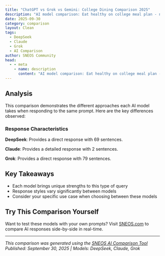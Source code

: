 ```yaml
---
title: "ChatGPT vs Grok vs Gemini: College Dining Comparison 2025"
description: "AI model comparison: Eat healthy on college meal plan - nutrition strategies..."
date: 2025-09-30
category: comparison
layout: Clean
tags:
  - DeepSeek
  - Claude
  - Grok
  - AI Comparison
author: SNEOS Community
head:
  - - meta
    - name: description
      content: "AI model comparison: Eat healthy on college meal plan - nutrition strategies..."
---
```


<ChatComparison
  title="ChatGPT vs Grok vs Gemini: College Dining Comparison 2025"
  prompt="Eat healthy on college meal plan - nutrition strategies"
  :responses='{
    "DeepSeek": "Of course! Eating healthy on a college meal plan is a classic challenge, but it\u0027s absolutely achievable with a little strategy. The key is to learn how to navigate the dining hall like a pro.\n\nHere is a comprehensive guide with practical nutrition strategies for your college meal plan.\n\n### The Golden Rule: The \u0022Healthy Plate\u0022 Method\nVisualize your plate divided into four sections. Aim to fill it like this at most meals:\n*   **1/2 Plate: Non-Starchy Vegetables \u0026 Fruits** (Salad, broccoli, carrots, apples, berries)\n*   **1/4 Plate: Lean Protein** (Grilled chicken, fish, tofu, beans, lentils)\n*   **1/4 Plate: Complex Carbohydrates** (Brown rice, quinoa, whole-wheat pasta, sweet potato)\n\nThis simple model ensures you get a balance of macronutrients and fiber.\n\n---\n\n### Strategy 1: Master the Dining Hall Layout\nTreat the dining hall like a grocery store. Don\u0027t just grab the first thing you see.\n\n*   **Do a Lap First:** Before you get a plate, walk through the entire serving area. See what\u0027s available and mentally build your balanced plate.\n*   **Identify \u0022Go-To\u0022 Stations:**\n    *   **The Salad Bar:** Your best friend. Load up on leafy greens, cucumbers, peppers, carrots, and beans. **Beware of high-calorie toppings** like creamy dressings, bacon bits, and croutons.\n    *   **The Grill:** Often a source of lean protein. Ask for grilled chicken breast, fish, or a burger without the bun.\n    *   **The Deli/Sandwich Station:** Request whole-wheat bread, load up on veggies, and use mustard or hummus instead of mayo.\n    *   **The \u0022Home-Style\u0022 Line:** This is often where the less healthy, fried foods are. It\u0027s okay to have some, but don\u0027t make it the base of your meal. Take a small portion and fill the rest of your plate with healthier options.\n\n### Strategy 2: Make Smarter Swaps\nSmall changes add up to big results.\n\n| Instead Of... | Choose This... |\n| :--- | :--- |\n| French Fries / Tater Tots | Baked Potato (go easy on sour cream) or Sweet Potato |\n| Creamy Pasta (Alfredo) | Marinara Sauce on Whole-Wheat Pasta |\n| White Rice / White Bread | Brown Rice, Quinoa, Whole-Wheat Bread |\n| Sugary Cereal | Oatmeal or Cereal with \u003E5g fiber per serving |\n| Fried Chicken / Fish | Grilled, Baked, or Roasted Chicken/Fish |\n| Creamy Soups (Broccoli Cheddar) | Broth-Based Soups (Minestrone, Chicken Noodle) |\n| Soda / Sweetened Juice | Water, Sparkling Water, or Unsweetened Tea |\n\n### Strategy 3: Outsmart the Traps\nCollege dining halls are full of temptations. Have a plan.\n\n*   **The All-You-Can-Eat Mentality:** You don\u0027t have to eat everything just because it\u0027s there. Focus on feeling satisfied, not stuffed.\n*   **The Dessert Table:** It\u0027s okay to have dessert! The key is portion control. Take a small cookie or a sliver of cake, not a giant brownie. Alternatively, grab a piece of whole fruit.\n*   **Liquid Calories:** Sodas, sweetened juices, and fancy coffee drinks are packed with sugar and empty calories. Make water your primary beverage.\n\n### Strategy 4: Smart Supplementing\nYour meal plan doesn\u0027t have to be your only source of food.\n\n*   **Keep a Dorm \u0022Pantry\u0022:** Stock a few healthy, non-perishable items for when you need a quick, balanced snack.\n    *   **Good Options:** Oatmeal packets, nuts \u0026 seeds, whole-grain crackers, peanut butter, canned tuna/chicken, protein bars (check sugar content!), herbal tea, and fruit like apples and bananas.\n*   **Take Fruit To-Go:** Most dining halls allow you to take a piece of fruit (apple, banana, orange) with you. This is a perfect snack for between classes.\n\n### Strategy 5: Timing and Hydration\n*   **Don\u0027t Skip Meals:** Skipping breakfast or lunch will make you ravenous, leading to poor choices and overeating at the next meal. Try to eat at regular intervals.\n*   **Stay Hydrated:** Thirst is often mistaken for hunger. Carry a reusable water bottle and sip throughout the day. Drink a full glass of water before your meal to help you feel fuller faster.\n\n---\n\n### Sample Day on a College Meal Plan\n\n**Breakfast:**\n*   Bowl of oatmeal with a sliced banana and a spoonful of peanut butter.\n*   OR Scrambled eggs with a side of fruit.\n*   Glass of water or unsweetened tea.\n\n**Lunch:**\n*   Large salad from the salad bar with mixed greens, chickpeas, cucumbers, and carrots.\n*   Grilled chicken breast from the grill station on top of the salad.\n*   Dressing on the side (vinaigrette is better than creamy).\n*   Side of cottage cheese or a piece of whole fruit.\n\n**Dinner:**\n*   **1/2 Plate:** Steamed broccoli and carrots from the veggie station.\n*   **1/4 Plate:** Baked salmon or lemon pepper tofu.\n*   **1/4 Plate:** Quinoa or brown rice.\n*   Small whole-wheat roll on the side.\n\n**Snacks (as needed):**\n*   Greek yogurt from the dining hall.\n*   Apple with peanut butter from your dorm.\n*   Handful of almonds.\n\n### Final Pro-Tips:\n\n*   **Listen to Your Body:** Eat when you\u0027re hungry, stop when you\u0027re comfortably full.\n*   **It\u0027s About Balance, Not Perfection:** It\u0027s completely fine to have pizza with your friends on a Friday night. The goal is to make healthy choices 80-90% of the time. One \u0022unhealthy\u0022 meal won\u0027t derail your progress.\n*   **Ask the Staff:** If you have dietary restrictions or questions about how something is prepared, don\u0027t be afraid to ask the dining hall staff. They are there to help!\n\nYou have the power to make healthy choices in the dining hall. Use these strategies to fuel your body and mind for a successful college experience.",
    "Claude": "# Eating Healthy on a College Meal Plan\n\n## **Dining Hall Navigation Strategies**\n\n### **Build Balanced Plates**\n- **Fill half your plate** with vegetables and fruits\n- **Quarter protein** (grilled chicken, fish, beans, tofu)\n- **Quarter whole grains** (brown rice, quinoa, whole wheat bread)\n- Add healthy fats (nuts, avocado, olive oil)\n\n### **Smart Station Choices**\n- **Salad bar**: Load up on colorful vegetables, lean proteins, nuts/seeds\n- **Grill station**: Choose grilled over fried options\n- **Stir-fry/made-to-order**: Control ingredients and cooking methods\n- **Soup station**: Broth-based soups with vegetables\n\n## **Meal-Specific Tips**\n\n### **Breakfast**\n- Oatmeal with fruit and nuts\n- Greek yogurt with berries\n- Whole grain toast with peanut butter\n- Eggs with vegetables\n- Avoid sugary cereals and pastries\n\n### **Lunch \u0026 Dinner**\n- Start with salad or vegetable soup\n- Choose grilled, baked, or steamed proteins\n- Opt for roasted or steamed vegetables\n- Select brown rice, quinoa, or sweet potatoes over white starches\n\n## **What to Limit**\n\n### **Minimize These Options**\n- Fried foods (french fries, fried chicken)\n- Sugary drinks and desserts\n- Processed meats (hot dogs, bacon)\n- Cream-based sauces and dressings\n- White bread and refined grains\n\n## **Maximizing Your Meal Plan**\n\n### **Strategic Eating**\n- **Eat regularly** to avoid overeating later\n- **Stay hydrated** with water instead of sugary drinks\n- **Practice portion control** - you can always go back\n- **Eat mindfully** without distractions\n\n### **Supplement When Possible**\n- Keep healthy dorm snacks (nuts, fruit, yogurt)\n- Use any flex dollars for fresh produce\n- Consider a mini-fridge for storing healthy options\n\n## **Special Dietary Needs**\n\n### **Common Accommodations**\n- **Vegetarian/Vegan**: Focus on legumes, nuts, seeds for protein\n- **Gluten-free**: Many dining halls have dedicated stations\n- **Allergies**: Work with dining services for safe options\n- **Cultural preferences**: Most campuses offer diverse cuisines\n\n## **Practical Daily Habits**\n\n### **Before You Go**\n- Check online menus if available\n- Don\u0027t go when extremely hungry\n- Have a plan for balanced choices\n\n### **At the Dining Hall**\n- Survey all options before choosing\n- Ask food service staff about ingredients/preparation\n- Use smaller plates to help with portions\n- Sit down and eat slowly\n\n### **Track Your Success**\n- Notice how different foods make you feel\n- Aim for 5\u002B servings of fruits/vegetables daily\n- Stay consistent rather than perfect\n\n## **Budget-Friendly Health Tips**\n\n- Take advantage of unlimited plans with multiple balanced meals\n- Use all-you-can-eat responsibly by focusing on nutrient-dense foods\n- Pack allowed items (fruit, rolls) for healthy dorm snacks\n- Attend nutrition workshops often offered by dining services\n\nRemember: College dining halls have significantly improved their healthy options in recent years. Focus on making the best choices available rather than stressing about perfection!",
    "Grok": "Eating healthy on a college meal plan can be challenging due to limited options, time constraints, and budget restrictions, but with some strategic planning, it\u2019s entirely possible to maintain a balanced and nutritious diet. Here are some nutrition strategies to help you make the most of your college meal plan while prioritizing health:\n\n### 1. **Understand Your Meal Plan Options**\n- **Familiarize Yourself with the Dining Hall Menu**: Most colleges provide daily or weekly menus online or at the dining hall. Review these to identify healthier options like grilled proteins, salads, and vegetable sides.\n- **Know the Policies**: Understand how many meals or swipes you get per day/week and if there are options to use points at on-campus cafes or markets for healthier snacks or groceries.\n\n### 2. **Prioritize Balanced Meals**\n- **Follow the Plate Method**: Aim for half your plate to be vegetables or fruits, one-quarter protein (chicken, fish, tofu, beans), and one-quarter whole grains (brown rice, quinoa, whole-wheat bread). This ensures a variety of nutrients.\n- **Limit Fried and Processed Foods**: Dining halls often have tempting options like pizza, burgers, and fries. Save these for occasional treats and focus on grilled, baked, or steamed dishes.\n- **Don\u2019t Skip Meals**: Skipping meals can lead to overeating later or unhealthy snacking. Use your meal plan to ensure you eat regularly.\n\n### 3. **Make Smart Choices at the Dining Hall**\n- **Start with the Salad Bar**: Load up on leafy greens, colorful veggies, and lean proteins like grilled chicken or chickpeas. Use dressings sparingly\u2014opt for olive oil and vinegar or a small amount of a lighter dressing.\n- **Choose Whole Grains**: If available, pick brown rice, whole-grain pasta, or whole-wheat bread over refined options.\n- **Watch Portion Sizes**: Dining halls often serve large portions. Use a smaller plate if possible, and be mindful of overloading on calorie-dense foods.\n- **Customize Your Meals**: Many dining halls allow you to build your own meals (e.g., omelets, sandwiches, or stir-fries). Ask for less cheese, butter, or creamy sauces, and add extra veggies.\n- **Limit Sugary Drinks**: Skip soda and sweetened teas. Opt for water, unsweetened tea, or infuse water with fruit slices for flavor. If milk is available, it\u2019s a great source of calcium and protein.\n\n### 4. **Stock Up on Healthy Snacks**\n- **Use Meal Plan Points for Snacks**: If your meal plan includes points for on-campus stores, buy nutritious options like nuts, yogurt, fruit, or granola bars to keep in your dorm for between meals.\n- **Avoid Junk Food Traps**: It\u2019s easy to grab chips or candy, but these provide empty calories. Keep healthier alternatives handy to avoid impulse snacking.\n\n### 5. **Incorporate Protein and Healthy Fats**\n- **Protein Sources**: Look for lean meats, eggs, fish, tofu, beans, or lentils at the dining hall. Protein helps keep you full and supports muscle repair.\n- **Healthy Fats**: Add avocado (if available), nuts, seeds, or olive oil to meals for sustained energy and brain health. Avoid overloading on creamy dressings or fried foods.\n\n### 6. **Be Mindful of Breakfast**\n- **Avoid Sugary Starts**: Skip sugary cereals, pastries, and syrup-drenched pancakes most days. Instead, choose oatmeal with fruit, yogurt with granola, or eggs with whole-grain toast.\n- **Don\u2019t Skip Breakfast**: A balanced breakfast boosts focus and energy for classes. If you\u2019re in a rush, grab a piece of fruit and a protein bar with your meal plan points.\n\n### 7. **Plan for Vegetarian or Special Diets**\n- **Vegetarian/Vegan Options**: Most dining halls offer plant-based meals. Look for bean dishes, tofu, or veggie stir-fries. Combine plant proteins (like beans and rice) to ensure you get all essential amino acids.\n- **Allergies or Restrictions**: If you have dietary restrictions (gluten-free, lactose-free, etc.), speak with dining services\u2014many colleges can accommodate with alternative options or substitutions.\n\n### 8. **Stay Hydrated**\n- **Carry a Reusable Water Bottle**: Fill up at water fountains or dining hall dispensers. Staying hydrated helps with energy, focus, and appetite control.\n- **Limit Caffeine Overload**: If coffee or energy drinks are part of your routine, don\u2019t overdo it. Too much caffeine can disrupt sleep and increase anxiety.\n\n### 9. **Manage Treats and Social Eating**\n- **Practice Moderation**: It\u2019s fine to enjoy desserts or comfort foods occasionally, but balance them with nutrient-dense choices throughout the day.\n- **Social Dining**: When eating with friends, don\u2019t feel pressured to overeat or choose unhealthy options. Stick to your goals while still enjoying the experience.\n\n### 10. **Supplement with Dorm Cooking (If Allowed)**\n- **Use Meal Plan for Ingredients**: If your plan includes points for markets, buy basics like oats, peanut butter, or canned beans to prepare quick meals in your dorm.\n- **Invest in Simple Tools**: A small microwave, electric kettle, or mini-fridge can help you store and prep healthy foods if dining hall options are limited or you miss a meal.\n\n### 11. **Be Time-Savvy**\n- **Batch Plan Meals**: If you\u2019re busy, use one dining hall visit to grab a meal and a to-go option (if allowed) for later in the day.\n- **Pre-Select Options**: Decide what to eat before arriving at the dining hall to avoid impulsive, less healthy choices.\n\n### 12. **Educate Yourself and Seek Support**\n- **Learn About Nutrition**: Use free campus resources like nutrition workshops or dietitian consultations if available. Many colleges employ dietitians who can help with meal planning.\n- **Join Health-Focused Groups**: Look for student organizations or clubs focused on fitness and wellness for motivation and tips.\n\n### Sample Day on a College Meal Plan\n- **Breakfast**: Oatmeal with berries and a sprinkle of nuts (dining hall); black coffee or water.\n- **Lunch**: Grilled chicken breast, steamed broccoli, and brown rice (dining hall); side salad with light dressing.\n- **Snack**: Apple and a handful of almonds (bought with meal plan points).\n- **Dinner**: Turkey sandwich on whole-grain bread with lettuce, tomato, and mustard, plus a side of fruit (dining hall).\n- **Evening Snack**: Greek yogurt (from campus store using points).\n\n### Common Pitfalls to Avoid\n- **The \u201CFreshman 15\u201D Trap**: Unlimited dining hall access can lead to overeating. Be mindful of portions and frequency of indulgent foods.\n- **Late-Night Eating**: Avoid heavy meals or junk food late at night. If hungry, opt for a light snack like fruit or a small handful of nuts.\n- **Over-Reliance on Convenience**: Pre-packaged or fast food options might be quick, but they\u2019re often high in sodium and unhealthy fats. Balance these with fresh choices.\n\nBy planning ahead, making mindful choices, and utilizing all aspects of your meal plan, you can eat healthily, feel energized, and maintain good nutrition habits throughout your college years. If you\u2019re struggling, don\u2019t hesitate to reach out to campus resources for personalized advice. What specific challenges do you face with your college meal plan? I can tailor further tips if needed!"
  }'
  published-date="13:59"
/>

## Analysis

This comparison demonstrates the different approaches each AI model takes when responding to the same prompt. Here are the key differences observed:

### Response Characteristics

**DeepSeek**: Provides a direct response with 69 sentences. 

**Claude**: Provides a detailed response with 2 sentences. 

**Grok**: Provides a direct response with 79 sentences. 

## Key Takeaways

- Each model brings unique strengths to this type of query
- Response styles vary significantly between models
- Consider your specific use case when choosing between these models

## Try This Comparison Yourself

Want to test these models with your own prompts? Visit [SNEOS.com](https://sneos.com) to compare AI responses side-by-side in real-time.

---

*This comparison was generated using the [SNEOS AI Comparison Tool](https://sneos.com)*
*Published: September 30, 2025 | Models: DeepSeek, Claude, Grok*
